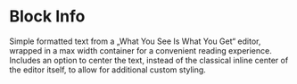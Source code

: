 # Block Info

Simple formatted text from a „What You See Is What You Get“ editor, wrapped in a max width container for a convenient reading experience. Includes an option to center the text, instead of the classical inline center of the editor itself, to allow for additional custom styling.
